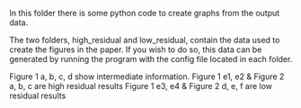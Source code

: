 In this folder there is some python code to create graphs from the output data.

The two folders, high_residual and low_residual, contain the data used to create the figures in the paper. If you wish to do so, this data can be generated by running the program with the config file located in each folder.

Figure 1 a, b, c, d show intermediate information.
Figure 1 e1, e2 & Figure 2 a, b, c are high residual results
Figure 1 e3, e4 & Figure 2 d, e, f are low residual results

